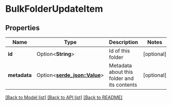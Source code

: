 # BulkFolderUpdateItem

## Properties

Name | Type | Description | Notes
------------ | ------------- | ------------- | -------------
**id** | Option<**String**> | Id of this folder | [optional]
**metadata** | Option<[**serde_json::Value**](.md)> | Metadata about this folder and its contents | [optional]

[[Back to Model list]](../README.md#documentation-for-models) [[Back to API list]](../README.md#documentation-for-api-endpoints) [[Back to README]](../README.md)


